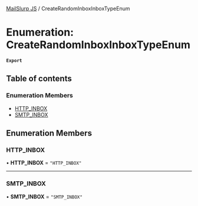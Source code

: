 [MailSlurp JS](../README.md) / CreateRandomInboxInboxTypeEnum

# Enumeration: CreateRandomInboxInboxTypeEnum

**`Export`**

## Table of contents

### Enumeration Members

- [HTTP\_INBOX](CreateRandomInboxInboxTypeEnum.md#http_inbox)
- [SMTP\_INBOX](CreateRandomInboxInboxTypeEnum.md#smtp_inbox)

## Enumeration Members

### HTTP\_INBOX

• **HTTP\_INBOX** = ``"HTTP_INBOX"``

___

### SMTP\_INBOX

• **SMTP\_INBOX** = ``"SMTP_INBOX"``
